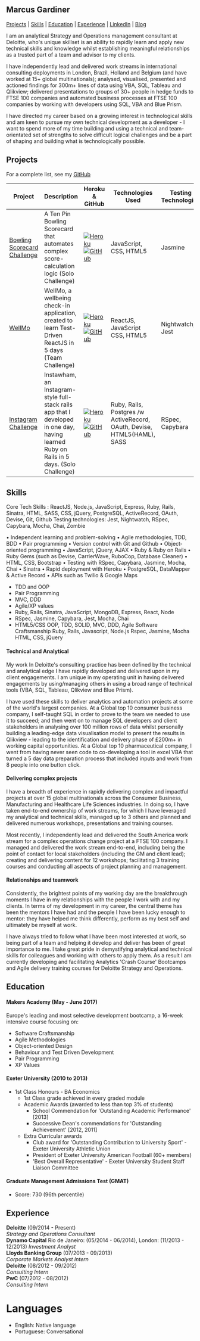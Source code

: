 ## Marcus Gardiner

[Projects](#Projects) | [Skills](#Skills) | [Education](#Education) | [Experience](#Experience) | [LinkedIn](https://www.linkedin.com/in/marcus-gardiner-a7131a56/) | [Blog](https://medium.com/@marcusfgardiner)

I am an analytical Strategy and Operations management consultant at Deloitte, who's unique skillset is an ability to rapidly learn and apply new technical skills and knowledge whilst establishing meaningful relationships as a trusted part of a team and advisor to my clients.

I have independently lead and delivered work streams in international consulting deployments in London, Brazil, Holland and Belgium (and have worked at 15+ global multinationals); analysed, visualised, presented and actioned findings for 300m+ lines of data using VBA, SQL, Tableau and Qlikview; delivered presentations to groups of 30+ people in hedge funds to FTSE 100 companies and automated business processes at FTSE 100 companies by working with developers using SQL, VBA and Blue Prism.

I have directed my career based on a growing interest in technological skills and am keen to pursue my own technical development as a developer - I want to spend more of my time building and using a technical and team-orientated set of strengths to solve difficult logical challenges and be a part of shaping and building what is technologically possible.

## Projects

For a complete list, see my [GitHub](https://github.com/marcusfgardiner)

Project | Description | Heroku & GitHub | Technologies Used | Testing Technologies
--- | --- | --- | --- | ---
[Bowling Scorecard Challenge](https://bowling-challenge-mfg.herokuapp.com/) | A Ten Pin Bowling Scorecard that automates complex score-calculation logic (Solo Challenge) |[![Heroku](https://cloud.githubusercontent.com/assets/12953472/18688266/701982fc-7f7b-11e6-8971-5f1e03f554b7.png)](https://bowling-challenge-mfg.herokuapp.com/)[![GitHub](https://cloud.githubusercontent.com/assets/12953472/18687862/de8df31e-7f79-11e6-937c-f20c0e0ee2b4.png)](https://github.com/marcusfgardiner/bowling-challenge)| JavaScript, CSS, HTML5| Jasmine
[WellMo](https://wellmo.herokuapp.com/) | WellMo, a wellbeing check-in application, created to learn Test-Driven ReactJS in 5 days (Team Challenge) | [![Heroku](https://cloud.githubusercontent.com/assets/12953472/18688266/701982fc-7f7b-11e6-8971-5f1e03f554b7.png)](https://wellmo.herokuapp.com/)[![GitHub](https://cloud.githubusercontent.com/assets/12953472/18687862/de8df31e-7f79-11e6-937c-f20c0e0ee2b4.png)](https://github.com/marcusfgardiner/WellMo)| ReactJS, JavaScript CSS, HTML5 | Nightwatch, Jest
[Instagram Challenge](https://instawham.herokuapp.com/) | Instawham, an Instagram-style full-stack rails app that I developed in one day, having learned Ruby on Rails in 5 days. (Solo Challenge) | [![Heroku](https://cloud.githubusercontent.com/assets/12953472/18688266/701982fc-7f7b-11e6-8971-5f1e03f554b7.png)](https://instawham.herokuapp.com/)[![GitHub](https://cloud.githubusercontent.com/assets/12953472/18687862/de8df31e-7f79-11e6-937c-f20c0e0ee2b4.png)](https://github.com/marcusfgardiner/instagram-challenge)| Ruby, Rails, Postgres /w ActiveRecord, OAuth, Devise, HTML5(HAML), SASS | RSpec, Capybara


## Skills

Core Tech Skills : ReactJS, Node.js, JavaScript, Express, Ruby, Rails, Sinatra, HTML, SASS, CSS, jQuery, PostgreSQL, ActiveRecord, OAuth, Devise, Git, Github
Testing technologies: Jest, Nightwatch, RSpec, Capybara, Mocha, Chai, Zombie

• Independent learning and problem-solving
• Agile methodologies, TDD, BDD
• Pair programming
• Version control with Git and Github
• Object­ oriented programming
• JavaScript, jQuery, AJAX
• Ruby & Ruby on Rails
• Ruby Gems (such as Devise, CarrierWave, RuboCop, Database Cleaner)
• HTML, CSS, Bootstrap
• Testing with RSpec, Capybara, Jasmine, Mocha, Chai
• Sinatra
• Rapid deployment with Heroku
• PostgreSQL, DataMapper & Active Record
• APIs such as Twilio & Google Maps
- TDD and OOP
- Pair Programming
- MVC, DDD
- Agile/XP values
- Ruby, Rails, Sinatra, JavaScript, MongoDB, Express, React, Node
- RSpec, Jasmine, Capybara, Jest, Mocha, Chai
- HTML5/CSS
OOP, TDD, SOLID, MVC, DDD, Agile
Software Craftsmanship
Ruby, Rails, Javascript, Node.js
Rspec, Jasmine, Mocha
HTML, CSS, jQuery

#### Technical and Analytical

My work In Deloitte's consulting practice has been defined by the technical and analytical edge I have rapidly developed and delivered upon in my client engagements. I am unique in my operating unit in having delivered engagements by using/managing others in using a broad range of technical tools (VBA, SQL, Tableau, Qlikview and Blue Prism).

I have used these skills to deliver analytics and automation projects at some of the world's largest companies. At a Global top 10 consumer business company, I self-taught SQL in order to prove to the team we needed to use it to succeed; and then went on to manage SQL developers and client stakeholders in analysing over 100 million rows of data whilst personally building a leading-edge data visualisation model to present the results in Qlikview - leading to the identification and delivery phase of £200m+ in working capital opportunities. At a Global top 10 pharmaceutical company, I went from having never seen code to co-developing a tool in excel VBA that turned a 5 day data preparation process that included inputs and work from 8 people into one button click.


#### Delivering complex projects

I have a breadth of experience in rapidly delivering complex and impactful projects at over 15 global multinationals across the Consumer Business, Manufacturing and Healthcare Life Sciences industries. In doing so, I have taken end-to-end ownership of work streams, for which I have leveraged my analytical and technical skills, managed up to 3 others and planned and delivered numerous workshops, presentations and training courses.

Most recently, I independently lead and delivered the South America work stream for a complex operations change project at a FTSE 100 company. I managed and delivered the work stream end-to-end, including being the point of contact for local stakeholders (including the GM and client lead); creating and delivering content for 12 workshops; facilitating 3 training courses and conducting all aspects of project planning and management.

#### Relationships and teamwork

Consistently, the brightest points of my working day are the breakthrough moments I have in my relationships with the people I work with and my clients. In terms of my development in my career, the central theme has been the mentors I have had and the people I have been lucky enough to mentor: they have helped me think differently, perform as my best self and ultimately be myself at work.

I have always tried to follow what I have been most interested at work, so being part of a team and helping it develop and deliver has been of great importance to me. I take great pride in demystifying analytical and technical skills for colleagues and working with others to apply them. As a result I am currently developing and facilitating Analytics 'Crash Course' Bootcamps and Agile delivery training courses for Deloitte Strategy and Operations.


## Education

#### Makers Academy (May - June 2017)
Europe's leading and most selective development bootcamp, a 16-week intensive course focusing on:
* Software Craftsmanship
* Agile Methodologies
* Object-oriented Design
* Behaviour and Test Driven Development
* Pair Programming
* XP Values

#### Exeter University (2010 to 2013)

- 1st Class Honours - BA Economics
	- 1st Class grade achieved in every graded module
	- Academic Awards (awarded to less than top 3% of students)
		- School Commendation for 'Outstanding Academic Performance' [2013]
		- Successive Dean's commendations for 'Outstanding Achievement' [2012, 2011]
	- Extra Curricular awards
		- Club award for 'Outstanding Contribution to University Sport' - Exeter University Athletic Union
		- President of Exeter University American Football (60+ members)
		- 'Best Overall Representative' - Exeter University Student Staff Liaison Committee

#### Graduate Management Admissions Test (GMAT)

- Score: 730 (96th percentile)

## Experience

**Deloitte** (09/2014 - Present)    
*Strategy and Operations Consultant*  
**Dynamo Capital** Rio de Janeiro: (05/2014 - 06/2014), London: (11/2013 - 12/2013)
*Investment Analyst*  
**Lloyds Banking Group** (07/2013 - 09/2013)   
*Corporate Markets Analyst Intern*  
**Deloitte** (08/2012 - 09/2012)   
*Consulting Intern*  
**PwC** (07/2012 - 08/2012)   
*Consulting Intern*  

# Languages

- English: Native language
- Portuguese: Conversational
